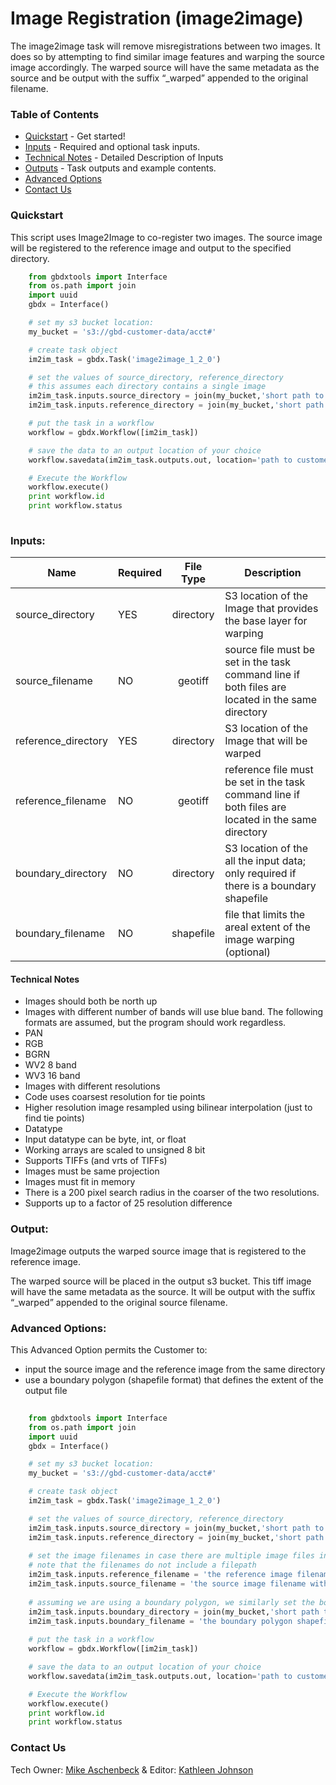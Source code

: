 # Image Registration (image2image)

The image2image task will remove misregistrations between two images.  It does so by attempting to find similar image features and warping the source image accordingly.  The warped source will have the same metadata as the source and be output with the suffix “_warped” appended to the original filename.


### Table of Contents
 * [Quickstart](#quickstart) - Get started!
 * [Inputs](#inputs) - Required and optional task inputs.
 * [Technical Notes](#technical-notes) - Detailed Description of Inputs
 * [Outputs](#outputs) - Task outputs and example contents.
 * [Advanced Options](#advanced-options)
 * [Contact Us](#contact-us)

### Quickstart

This script uses Image2Image to co-register two images.  The source image will be registered to the reference image and output to the specified directory.

```python
   	from gbdxtools import Interface
    from os.path import join
    import uuid
    gbdx = Interface()

    # set my s3 bucket location:
    my_bucket = 's3://gbd-customer-data/acct#'

    # create task object
    im2im_task = gbdx.Task('image2image_1_2_0')

    # set the values of source_directory, reference_directory
    # this assumes each directory contains a single image
    im2im_task.inputs.source_directory = join(my_bucket,'short path to source image directory')
    im2im_task.inputs.reference_directory = join(my_bucket,'short path to reference image directory')

    # put the task in a workflow
    workflow = gbdx.Workflow([im2im_task])

    # save the data to an output location of your choice
    workflow.savedata(im2im_task.outputs.out, location='path to customer S3 output directory')

    # Execute the Workflow
    workflow.execute()
    print workflow.id
    print workflow.status
    
```


          
### Inputs:

Name      |     Required          |       File Type       |   Description
--------------|:-----------|:---------------------:|---------------------------------
source_directory    | YES     |  directory   | S3 location of the Image that provides the base layer for warping
source_filename   | NO  |  geotiff     | source file must be set in the task command line if both files are located in the same directory    
reference_directory  | YES    |  directory   | S3 location of the Image that will be warped
reference_filename  | NO |  geotiff     | reference file must be set in the task command line if both files are located in the same directory
boundary_directory   |  NO |  directory   | S3 location of the all the input data; only required if there is a boundary shapefile 
boundary_filename  |  NO |  shapefile   | file that limits the areal extent of the image warping (optional)

#### Technical Notes
*  Images should both be north up
*  Images with different number of bands will use blue band.  The following formats are assumed, but the program should work regardless.
  * PAN
  * RGB
  * BGRN
  * WV2 8 band
  * WV3 16 band
*  Images with different resolutions
  * Code uses coarsest resolution for tie points
  * Higher resolution image resampled using bilinear interpolation (just to find tie points)
*  Datatype
  * Input datatype can be byte, int, or float
  * Working arrays are scaled to unsigned 8 bit
  * Supports TIFFs (and vrts of TIFFs)
*  Images must be same projection
*  Images must fit in memory
*  There is a 200 pixel search radius in the coarser of the two resolutions.
*  Supports up to a factor of 25 resolution difference


### Output:
Image2image outputs the warped source image that is registered to the reference image.

The warped source will be placed in the output s3 bucket.  This tiff image will have the same metadata as the source.  It will be output with the suffix “_warped” appended to the original source filename.

### Advanced Options:

This Advanced Option permits the Customer to:
* input the source image and the reference image from the same directory
* use a boundary polygon (shapefile format) that defines the extent of the output file

```python
    
    from gbdxtools import Interface
    from os.path import join
    import uuid
    gbdx = Interface()

    # set my s3 bucket location:
    my_bucket = 's3://gbd-customer-data/acct#'

    # create task object
    im2im_task = gbdx.Task('image2image_1_2_0')

    # set the values of source_directory, reference_directory
    im2im_task.inputs.source_directory = join(my_bucket,'short path to source image directory')
    im2im_task.inputs.reference_directory = join(my_bucket,'short path to reference image directory')
	
    # set the image filenames in case there are multiple image files in a directory
    # note that the filenames do not include a filepath
    im2im_task.inputs.reference_filename = 'the reference image filename with extension'
    im2im_task.inputs.source_filename = 'the source image filename with extension'
	
    # assuming we are using a boundary polygon, we similarly set the boundary directory and the boundary filename 
    im2im_task.inputs.boundary_directory = join(my_bucket,'short path to boundary polygon shapefile directory')
    im2im_task.inputs.boundary_filename = 'the boundary polygon shapefile filename with .shp extension'
	
    # put the task in a workflow
    workflow = gbdx.Workflow([im2im_task])

    # save the data to an output location of your choice
    workflow.savedata(im2im_task.outputs.out, location='path to customer S3 output directory')

    # Execute the Workflow
    workflow.execute()
    print workflow.id
    print workflow.status

```

### Contact Us
Tech Owner: [Mike Aschenbeck](#michael.aschenbeck@digitalglobe.com) & Editor:  [Kathleen Johnson](#kathleen.johnsons@digitalglobe.com)
